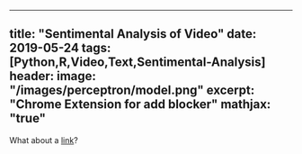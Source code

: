 

---
title: "Sentimental Analysis of Video"
date: 2019-05-24
tags: [Python,R,Video,Text,Sentimental-Analysis]
header:
  image: "/images/perceptron/model.png"
excerpt: "Chrome Extension for add blocker"
mathjax: "true"
---



What about a [link](https://github.com/ianshajupadhyay/videototxt-and-sentiment-analysis-)?



